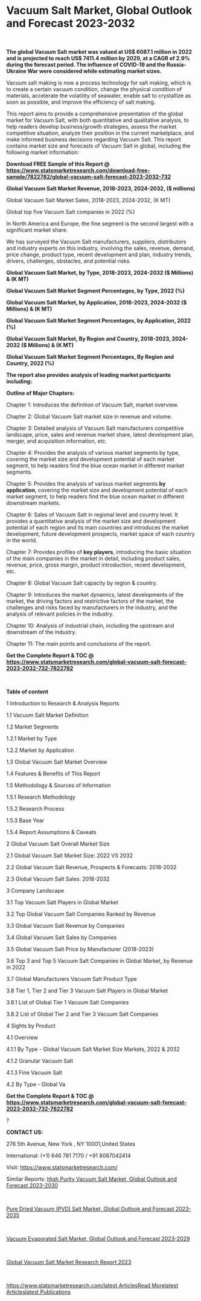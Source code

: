 <h1>Vacuum Salt Market, Global Outlook and Forecast 2023-2032</h1><br/><p><strong>The global Vacuum Salt market was valued at US$ 6087.1 million in 2022 and is projected to reach US$ 7411.4 million by 2029, at a <strong>CAGR</strong> of 2.9% during the forecast period. The influence of COVID-19 and the Russia-Ukraine War were considered while estimating market sizes.</strong></p>
 
 
 
 <p>Vacuum salt making is now a process technology for salt making, which is to create a certain vacuum condition, change the physical condition of materials, accelerate the volatility of seawater, enable salt to crystallize as soon as possible, and improve the efficiency of salt making.</p>
 
 
 
 <p>This report aims to provide a comprehensive presentation of the global market for Vacuum Salt, with both quantitative and qualitative analysis, to help readers develop business/growth strategies, assess the market competitive situation, analyze their position in the current marketplace, and make informed business decisions regarding Vacuum Salt. This report contains market size and forecasts of Vacuum Salt in global, including the following market information:</p>
 
 
 
 <p><strong>Download FREE Sample of this Report @ <a href="https://www.statsmarketresearch.com/download-free-sample/7822782/global-vacuum-salt-forecast-2023-2032-732">https://www.statsmarketresearch.com/download-free-sample/7822782/global-vacuum-salt-forecast-2023-2032-732</a></strong></p>
 
 
 
 <p><strong>Global Vacuum Salt Market Revenue, 2018-2023, 2024-2032, ($ millions)</strong></p>
 
 
 
 <p>Global Vacuum Salt Market Sales, 2018-2023, 2024-2032, (K MT)</p>
 
 
 
 <p>Global top five Vacuum Salt companies in 2022 (%)</p>
 
 
 
 <p>In North America and Europe, the fine segment is the second largest with a significant market share.</p>
 
 
 
 <p>We has surveyed the Vacuum Salt manufacturers, suppliers, distributors and industry experts on this industry, involving the sales, revenue, demand, price change, product type, recent development and plan, industry trends, drivers, challenges, obstacles, and potential risks.</p>
 
 
 
 <p><strong>Global Vacuum Salt Market, by Type, 2018-2023, 2024-2032 ($ Millions) & (K MT)</strong></p>
 
 
 
 <p><strong>Global Vacuum Salt Market Segment Percentages, by Type, 2022 (%)</strong></p>
 
 
 
 <p><strong>Global Vacuum Salt Market, <strong>by Application</strong>, 2018-2023, 2024-2032 ($ Millions) & (K MT)</strong></p>
 
 
 
 <p><strong>Global Vacuum Salt Market Segment Percentages, <strong>by Application</strong>, 2022 (%)</strong></p>
 
 
 
 <p><strong>Global Vacuum Salt Market, By Region and Country, 2018-2023, 2024-2032 ($ Millions) & (K MT)</strong></p>
 
 
 
 <p><strong>Global Vacuum Salt Market Segment Percentages, By Region and Country, 2022 (%)</strong></p>
 
 
 
 <p><strong>The report also provides analysis of leading market participants including:</strong></p>
 
 
 
 <p><strong>Outline of Major Chapters:</strong></p>
 
 
 
 <p>Chapter 1: Introduces the definition of Vacuum Salt, market overview.</p>
 
 
 
 <p>Chapter 2: Global Vacuum Salt market size in revenue and volume.</p>
 
 
 
 <p>Chapter 3: Detailed analysis of Vacuum Salt manufacturers competitive landscape, price, sales and revenue market share, latest development plan, merger, and acquisition information, etc.</p>
 
 
 
 <p>Chapter 4: Provides the analysis of various market segments by type, covering the market size and development potential of each market segment, to help readers find the blue ocean market in different market segments.</p>
 
 
 
 <p>Chapter 5: Provides the analysis of various market segments <strong>by application</strong>, covering the market size and development potential of each market segment, to help readers find the blue ocean market in different downstream markets.</p>
 
 
 
 <p>Chapter 6: Sales of Vacuum Salt in regional level and country level. It provides a quantitative analysis of the market size and development potential of each region and its main countries and introduces the market development, future development prospects, market space of each country in the world.</p>
 
 
 
 <p>Chapter 7: Provides profiles of <strong>key players</strong>, introducing the basic situation of the main companies in the market in detail, including product sales, revenue, price, gross margin, product introduction, recent development, etc.</p>
 
 
 
 <p>Chapter 8: Global Vacuum Salt capacity by region & country.</p>
 
 
 
 <p>Chapter 9: Introduces the market dynamics, latest developments of the market, the driving factors and restrictive factors of the market, the challenges and risks faced by manufacturers in the industry, and the analysis of relevant policies in the industry.</p>
 
 
 
 <p>Chapter 10: Analysis of industrial chain, including the upstream and downstream of the industry.</p>
 
 
 
 <p>Chapter 11: The main points and conclusions of the report.</p>
 
 
 
 <div><b>Get the Complete Report & TOC @ <a href="https://www.statsmarketresearch.com/global-vacuum-salt-forecast-2023-2032-732-7822782">https://www.statsmarketresearch.com/global-vacuum-salt-forecast-2023-2032-732-7822782</a></b></div>
 
 
 
 <p><br />
 
 <b>Table of content</b></p>
 
 
 
 <p>1 Introduction to Research & Analysis Reports<br />
 
 1.1 Vacuum Salt Market Definition<br />
 
 1.2 Market Segments<br />
 
 1.2.1 Market by Type<br />
 
 1.2.2 Market by Application<br />
 
 1.3 Global Vacuum Salt Market Overview<br />
 
 1.4 Features & Benefits of This Report<br />
 
 1.5 Methodology & Sources of Information<br />
 
 1.5.1 Research Methodology<br />
 
 1.5.2 Research Process<br />
 
 1.5.3 Base Year<br />
 
 1.5.4 Report Assumptions & Caveats<br />
 
 2 Global Vacuum Salt Overall Market Size<br />
 
 2.1 Global Vacuum Salt Market Size: 2022 VS 2032<br />
 
 2.2 Global Vacuum Salt Revenue, Prospects & Forecasts: 2018-2032<br />
 
 2.3 Global Vacuum Salt Sales: 2018-2032<br />
 
 3 Company Landscape<br />
 
 3.1 Top Vacuum Salt Players in Global Market<br />
 
 3.2 Top Global Vacuum Salt Companies Ranked by Revenue<br />
 
 3.3 Global Vacuum Salt Revenue by Companies<br />
 
 3.4 Global Vacuum Salt Sales by Companies<br />
 
 3.5 Global Vacuum Salt Price by Manufacturer (2018-2023)<br />
 
 3.6 Top 3 and Top 5 Vacuum Salt Companies in Global Market, by Revenue in 2022<br />
 
 3.7 Global Manufacturers Vacuum Salt Product Type<br />
 
 3.8 Tier 1, Tier 2 and Tier 3 Vacuum Salt Players in Global Market<br />
 
 3.8.1 List of Global Tier 1 Vacuum Salt Companies<br />
 
 3.8.2 List of Global Tier 2 and Tier 3 Vacuum Salt Companies<br />
 
 4 Sights by Product<br />
 
 4.1 Overview<br />
 
 4.1.1 By Type - Global Vacuum Salt Market Size Markets, 2022 & 2032<br />
 
 4.1.2 Granular Vacuum Salt<br />
 
 4.1.3 Fine Vacuum Salt<br />
 
 4.2 By Type - Global Va</p>
 
 
 
 <div><b>Get the Complete Report & TOC @ <a href="https://www.statsmarketresearch.com/global-vacuum-salt-forecast-2023-2032-732-7822782">https://www.statsmarketresearch.com/global-vacuum-salt-forecast-2023-2032-732-7822782</a></b></div>
 
 
 
 <p>? </p>
 
 
 
 <p><b>CONTACT US:</b><br />
 
 276 5th Avenue, New York , NY 10001,United States<br />
 
 International: (+1) 646 781 7170 / +91 8087042414<br />
 
 Visit: <a href="https://www.statsmarketresearch.com/">https://www.statsmarketresearch.com/</a><br />
 
 Similar Reports: <a href="https://www.statsmarketresearch.com/global-vacuum-salt-forecast-2023-2032-732-7822782">High Purity Vacuum Salt Market, Global Outlook and Forecast 2023-2030</a><br />
 
 <br />
 
 <a href="https://www.statsmarketresearch.com/global-vacuum-salt-forecast-2023-2032-732-7822782">Pure Dried Vacuum (PVD) Salt Market, Global Outlook and Forecast 2023-2035</a><br />
 
 <br />
 
 <a href="https://www.statsmarketresearch.com/global-vacuum-salt-forecast-2023-2032-732-7822782">Vacuum Evaporated Salt Market, Global Outlook and Forecast 2023-2029</a><br />
 
 <br />
 
 <a href="https://www.statsmarketresearch.com/global-vacuum-salt-forecast-2023-2032-732-7822782">Global Vacuum Salt Market Research Report 2023</a><br />
 
 <br />
 
 <a href="https://gyeongbokgung.com">https://www.statsmarketresearch.com/</a><a href="https://hallyeomaritime.com">latest Articles</a><a href="https://jingwansa.com">Read More</a><a href="https://nguoiviet.jp/">latest Articles</a><a href="https://www.intelmarketresearch.com/">latest Publications</a></p>